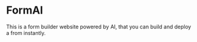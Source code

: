 # FormAI
This is a form builder website powered by AI, that you can build and deploy a from instantly. 

